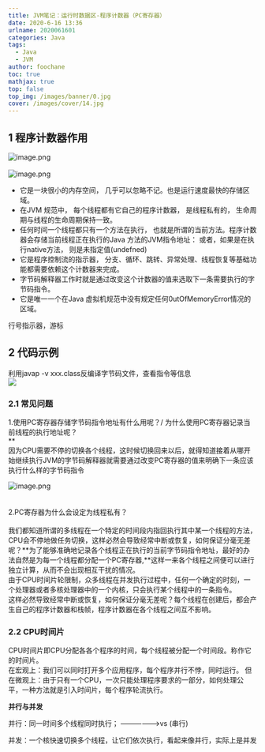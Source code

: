 ```yaml
---
title: JVM笔记：运行时数据区-程序计数器（PC寄存器）
date: 2020-6-16 13:36
urlname: 2020061601
categories: Java
tags:
  - Java
  - JVM
author: foochane
toc: true
mathjax: true
top: false
top_img: /images/banner/0.jpg
cover: /images/cover/14.jpg
---
```




## 1 程序计数器作用
![image.png](https://cdn.nlark.com/yuque/0/2020/png/910643/1593586195045-19987b6a-0f18-4cea-aa67-a180be100ba8.png)<br />
<br />![image.png](https://cdn.nlark.com/yuque/0/2020/png/910643/1593586302461-a5b0f928-cfa4-42f6-a4f7-ee9b648143f3.png)<br />

- 它是一块很小的内存空间， 几乎可以忽略不记。也是运行速度最快的存储区域。
- 在JVM 规范中， 每个线程都有它自己的程序计数器， 是线程私有的， 生命周期与线程的生命周期保持一致。
- 任何时间一个线程都只有一个方法在执行， 也就是所谓的当前方法。程序计数器会存储当前线程正在执行的Java 方法的JVM指令地址： 或者，如果是在执行native方法， 则是未指定值(undefned)
- 它是程序控制流的指示器， 分支、循环、跳转、异常处理、线程恢复等基础功能都需要依赖这个计数器来完成。
- 字节码解释器工作时就是通过改变这个计数器的值来选取下一条需要执行的字节码指令。
- 它是唯一一个在Java 虚拟机规范中没有规定任何0utOfMemoryError情况的区域。



行号指示器，游标<br />

## 2 代码示例
利用javap -v xxx.class反编译字节码文件，查看指令等信息<br />![](https://cdn.nlark.com/yuque/0/2020/webp/910643/1593586792472-5951bae3-ac50-4b3b-8d22-9d633206c64e.webp#align=left&display=inline&height=661&margin=%5Bobject%20Object%5D&originHeight=661&originWidth=931&size=0&status=done&style=none&width=931)<br />

<a name="IgiOq"></a>
### 2.1  常见问题
1.使用PC寄存器存储字节码指令地址有什么用呢？/ 为什么使用PC寄存器记录当前线程的执行地址呢？<br />**<br />因为CPU需要不停的切换各个线程，这时候切换回来以后，就得知道接着从哪开始继续执行JVM的字节码解释器就需要通过改变PC寄存器的值来明确下一条应该执行什么样的字节码指令<br />

![image.png](https://cdn.nlark.com/yuque/0/2020/png/910643/1593587302394-bedc6ebd-887b-4163-8970-43a35deedbc9.png)<br />
<br />
<br />2.PC寄存器为什么会设定为线程私有？<br />
<br />我们都知道所谓的多线程在一个特定的时间段内指回执行其中某一个线程的方法，CPU会不停地做任务切换，这样必然会导致经常中断或恢复，如何保证分毫无差呢？**为了能够准确地记录各个线程正在执行的当前字节码指令地址，最好的办法自然是为每一个线程都分配一个PC寄存器,**这样一来各个线程之间便可以进行独立计算，从而不会出现相互干扰的情况。<br />由于CPU时间片轮限制，众多线程在并发执行过程中，任何一个确定的时刻，一个处理器或者多核处理器中的一个内核，只会执行某个线程中的一条指令。<br />这样必然导致经常中断或恢复，如何保证分毫无差呢？每个线程在创建后，都会产生自己的程序计数器和栈帧，程序计数器在各个线程之间互不影响。


###  2.2 CPU时间片
CPU时间片即CPU分配各各个程序的时间，每个线程被分配一个时间段。称作它的时间片。<br />在宏观上：我们可以同时打开多个应用程序，每个程序并行不悖，同时运行。 但在微观上：由于只有一个CPU，一次只能处理程序要求的一部分，如何处理公平，一种方法就是引入时间片，每个程序轮流执行。<br />



**并行与并发**



并行：同一时间多个线程同时执行；  ——————>vs (串行)<br />

并发：一个核快速切换多个线程，让它们依次执行，看起来像并行，实际上是并发